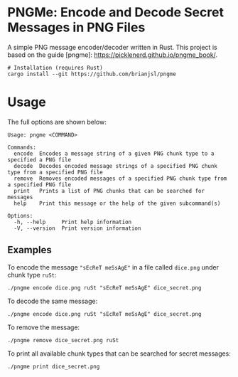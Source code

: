 # PNGMe: Encode and Decode Secret Messages in PNG Files

A simple PNG message encoder/decoder written in Rust. This project is based on the guide [pngme]: https://picklenerd.github.io/pngme_book/.

```shell   
# Installation (requires Rust)
cargo install --git https://github.com/brianjsl/pngme
```

# Usage

The full options are shown below: 

```shell
Usage: pngme <COMMAND>

Commands:
  encode  Encodes a message string of a given PNG chunk type to a specified a PNG file
  decode  Decodes encoded message strings of a specified PNG chunk type from a specified PNG file
  remove  Removes encoded messages of a specified PNG chunk type from a specified PNG file
  print   Prints a list of PNG chunks that can be searched for messages
  help    Print this message or the help of the given subcommand(s)

Options:
  -h, --help     Print help information
  -V, --version  Print version information
```

## Examples

To encode the message `"sEcReT meSsAgE"` in a file called `dice.png` under chunk type `ruSt`:

```shell
./pngme encode dice.png ruSt "sEcReT meSsAgE" dice_secret.png
```

To decode the same message:

```shell
./pngme encode dice.png ruSt "sEcReT meSsAgE" dice_secret.png
```

To remove the message:

```shell
./pngme remove dice_secret.png ruSt       
```

To print all available chunk types that can be searched for secret messages:

```shell
./pngme print dice_secret.png      
```
